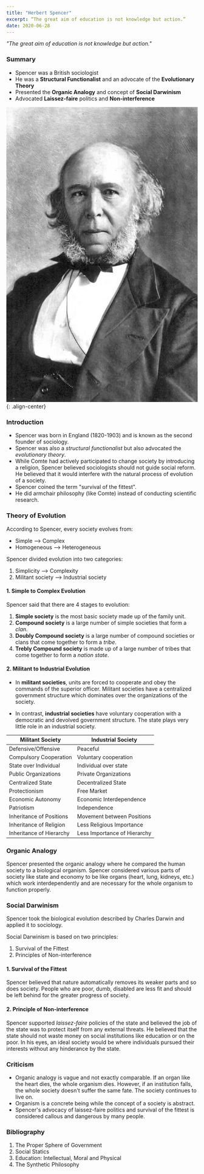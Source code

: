 ```yaml
---
title: "Herbert Spencer"
excerpt: “The great aim of education is not knowledge but action.”
date: 2020-06-28
---
```


*"The great aim of education is not knowledge but action."*

### Summary

- Spencer was a British sociologist
- He was a **Structural Functionalist** and an advocate of the **Evolutionary Theory**
- Presented the **Organic Analogy** and concept of **Social Darwinism**
- Advocated **Laissez-faire** politics and **Non-interference**

![image-center](/images/sociology/herbert_spencer_1.jpg){: .align-center}

### Introduction

- Spencer was born in England (1820-1903) and is known as the second founder of sociology.
- Spencer was also a *structural functionalist* but also advocated the *evolutionary theory*.
- While Comte had actively participated to change society by introducing a religion, Spencer believed sociologists should not guide social reform. He believed that it would interfere with the natural process of evolution of a society.
- Spencer coined the term "survival of the fittest".
- He did armchair philosophy (like Comte) instead of conducting scientific research.

### Theory of Evolution

According to Spencer, every society evolves from:
- Simple --> Complex
- Homogeneous --> Heterogeneous

Spencer divided evolution into two categories:
1. Simplicity --> Complexity
2. Militant society --> Industrial society

#### 1. Simple to Complex Evolution

Spencer said that there are 4 stages to evolution:
1. **Simple society** is the most basic society made up of the family unit.
2. **Compound society** is a large number of simple societies that form a *clan*.
3. **Doubly Compound society** is a large number of compound societies or clans that come together to form a *tribe*.
4. **Trebly Compound society** is made up of a large number of tribes that come together to form a *nation state*.

#### 2. Militant to Industrial Evolution

- In **militant societies**, units are forced to cooperate and obey the commands of the superior officer. Militant societies have a centralized government structure which dominates over the organizations of the society.

- In contrast, **industrial societies** have voluntary cooperation with a democratic and devolved government structure. The state plays very little role in an industrial society.

| Militant Society | Industrial Society |
|------- | ---------|
| Defensive/Offensive | Peaceful |
| Compulsory Cooperation | Voluntary cooperation |
| State over Individual | Individual over state |
| Public Organizations | Private Organizations |
| Centralized State | Decentralized State |
| Protectionism | Free Market |
| Economic Autonomy | Economic Interdependence |
| Patriotism | Independence |
| Inheritance of Positions | Movement between Positions |
| Inheritance of Religion | Less Religious Importance |
| Inheritance of Hierarchy | Less Importance of Hierarchy |

### Organic Analogy

Spencer presented the organic analogy where he compared the human society to a biological organism. Spencer considered various parts of society like state and economy to be like organs (heart, lung, kidneys, etc.) which work interdependently and are necessary for the whole organism to function properly.

### Social Darwinism

Spencer took the biological evolution described by Charles Darwin and applied it to sociology.

Social Darwinism is based on two principles:
1. Survival of the Fittest
2. Principles of Non-interference

#### 1. Survival of the Fittest

Spencer believed that nature automatically removes its weaker parts and so does society. People who are poor, dumb, disabled are less fit and should be left behind for the greater progress of society.

#### 2. Principle of Non-interference

Spencer supported *laissez-faire* policies of the state and believed the job of the state was to protect itself from any external threats. He believed that the state should not waste money on social institutions like education or on the poor. In his eyes, an ideal society would be where individuals pursued their interests without any hinderance by the state.

### Criticism

- Organic analogy is vague and not exactly comparable. If an organ like the heart dies, the whole organism dies. However, if an institution falls, the whole society doesn't suffer the same fate. The society continues to live on.
- Organism is a concrete being while the concept of a society is abstract.
- Spencer's advocacy of laissez-faire politics and survival of the fittest is considered callous and dangerous by many people.

### Bibliography
1. The Proper Sphere of Government
2. Social Statics
3. Education: Intellectual, Moral and Physical
4. The Synthetic Philosophy
